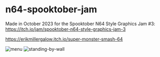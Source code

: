 # n64-spooktober-jam

Made in October 2023 for the Spooktober N64 Style Graphics Jam #3: https://itch.io/jam/spooktober-n64-style-graphics-jam-3

https://erikmillergalow.itch.io/super-monster-smash-64

![menu](https://github.com/erikmillergalow/n64-spooktober-jam/assets/8635837/7e0bd354-7827-438d-b154-f81ed469e852)
![standing-by-wall](https://github.com/erikmillergalow/n64-spooktober-jam/assets/8635837/c2aaccad-f412-47a9-9003-720e8b04612f)
